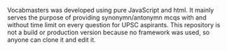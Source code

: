Vocabmasters was developed using pure JavaScript and html. It mainly serves the purpose of providing synonymn/antonymn mcqs with and without time limit on every question for UPSC aspirants.
This repository is not a build or production version because no framework was used, so anyone can clone it and edit it.
